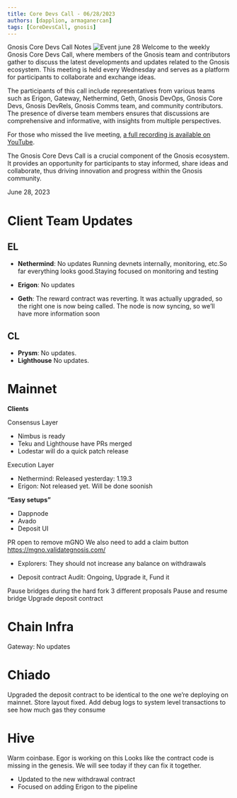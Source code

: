 ```yaml
---
title: Core Devs Call - 06/28/2023
authors: [dapplion, armaganercan]
tags: [CoreDevsCall, gnosis]
---
```


Gnosis Core Devs Call Notes
![Event june 28](https://github.com/gnosischain/documentation-1/assets/75987728/5d3977d9-81ba-4a71-90b4-d2eaafab838b)
Welcome to the weekly Gnosis Core Devs Call, where members of the Gnosis team and contributors gather to discuss the latest developments and updates related to the Gnosis ecosystem. This meeting is held every Wednesday and serves as a platform for participants to collaborate and exchange ideas.

The participants of this call include representatives from various teams such as Erigon, Gateway, Nethermind, Geth, Gnosis DevOps, Gnosis Core Devs, Gnosis DevRels, Gnosis Comms team, and community contributors. The presence of diverse team members ensures that discussions are comprehensive and informative, with insights from multiple perspectives.

For those who missed the live meeting, [a full recording is available on YouTube](https://youtu.be/zH7kl165USo). 

The Gnosis Core Devs Call is a crucial component of the Gnosis ecosystem. It provides an opportunity for participants to stay informed, share ideas and collaborate, thus driving innovation and progress within the Gnosis community.

June 28, 2023

# Client Team Updates
## EL

* **Nethermind**: No updates Running devnets internally, monitoring, etc.So far everything looks good.Staying focused on monitoring and testing

* **Erigon**: No updates
* **Geth**: The reward contract was reverting. It was actually upgraded, so the right one is now being called. The node is now syncing, so we’ll have more information soon


## CL

* **Prysm**: No updates.
* **Lighthouse** No updates.

# Mainnet

**Clients**

Consensus Layer

* Nimbus is ready
* Teku and Lighthouse have PRs merged
* Lodestar will do a quick patch release

Execution Layer 
* Nethermind: Released yesterday: 1.19.3
* Erigon: Not released yet. Will be done soonish

**“Easy setups”**
* Dappnode
* Avado
* Deposit UI

PR open to remove mGNO
We also need to add a claim button
https://mgno.validategnosis.com/
* Explorers: They should not increase any balance on withdrawals

* Deposit contract
Audit: Ongoing, Upgrade it, Fund it

Pause bridges during the hard fork
3 different proposals
Pause and resume bridge
Upgrade deposit contract

# Chain Infra

Gateway: No updates

# Chiado

Upgraded the deposit contract to be identical to the one we’re deploying on mainnet. Store layout fixed. Add debug logs to system level transactions to see how much gas they consume

# Hive 

Warm coinbase. Egor is working on this
Looks like the contract code is missing in the genesis.
We will see today if they can fix it together.
* Updated to the new withdrawal contract
* Focused on adding Erigon to the pipeline











